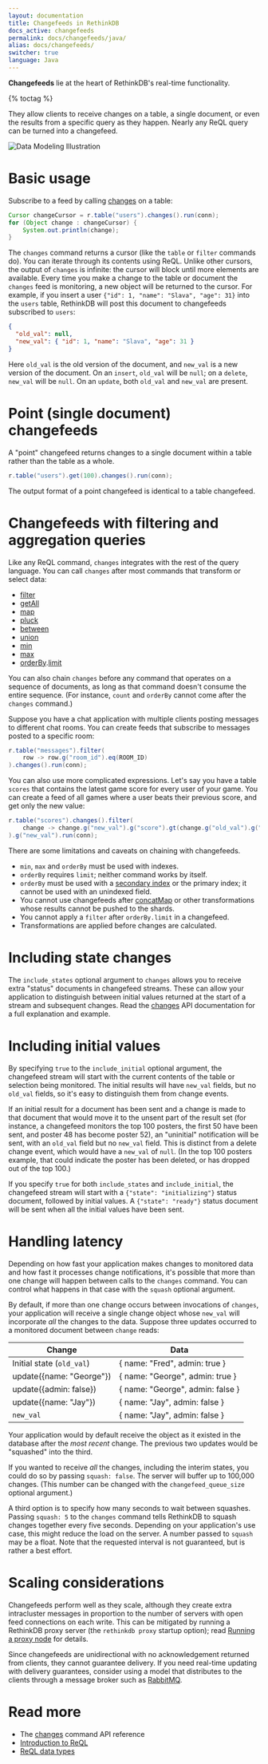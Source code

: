 ```yaml
---
layout: documentation
title: Changefeeds in RethinkDB
docs_active: changefeeds
permalink: docs/changefeeds/java/
alias: docs/changefeeds/
switcher: true
language: Java
---
```


**Changefeeds** lie at the heart of RethinkDB's real-time functionality.  

{% toctag %}

They allow clients to receive changes on a table, a single document, or even the results from a specific query as they happen. Nearly any ReQL query can be turned into a changefeed.

<img alt="Data Modeling Illustration" class="api_command_illustration"
    src="/assets/images/docs/api_illustrations/change-feeds.png" />

# Basic usage #

Subscribe to a feed by calling [changes][] on a table:

[changes]: /api/java/changes

```java
Cursor changeCursor = r.table("users").changes().run(conn);
for (Object change : changeCursor) {
    System.out.println(change);
}
```

The `changes` command returns a cursor (like the `table` or `filter` commands do). You can iterate through its contents using ReQL. Unlike other cursors, the output of `changes` is infinite: the cursor will block until more elements are available. Every time you make a change to the table or document the `changes` feed is monitoring, a new object will be returned to the cursor. For example, if you insert a user `{"id": 1, "name": "Slava", "age": 31}` into the `users` table, RethinkDB will post this document to changefeeds subscribed to `users`:

```json
{
  "old_val": null,
  "new_val": { "id": 1, "name": "Slava", "age": 31 }
}
```

Here `old_val` is the old version of the document, and `new_val` is a new version of the document. On an `insert`, `old_val` will be `null`; on a `delete`, `new_val` will be `null`. On an `update`, both  `old_val` and `new_val` are present.

# Point (single document) changefeeds #

A "point" changefeed returns changes to a single document within a table rather than the table as a whole.

```java
r.table("users").get(100).changes().run(conn);
```

The output format of a point changefeed is identical to a table changefeed.

# Changefeeds with filtering and aggregation queries #

Like any ReQL command, `changes` integrates with the rest of the query language. You can call `changes` after most commands that transform or select data:

* [filter](/api/java/filter)
* [getAll](/api/java/get_all)
* [map](/api/java/map)
* [pluck](/api/java/pluck)
* [between](/api/java/between)
* [union](/api/java/union)
* [min](/api/java/min)
* [max](/api/java/max)
* [orderBy](/api/java/order_by).[limit](/api/java/limit)

You can also chain `changes` before any command that operates on a sequence of documents, as long as that command doesn't consume the entire sequence. (For instance, `count` and `orderBy` cannot come after the `changes` command.)

Suppose you have a chat application with multiple clients posting messages to different chat rooms. You can create feeds that subscribe to messages posted to a specific room:

```java
r.table("messages").filter(
    row -> row.g("room_id").eq(ROOM_ID)
).changes().run(conn);
```

You can also use more complicated expressions. Let's say you have a table `scores` that contains the latest game score for every user of your game. You can create a feed of all games where a user beats their previous score, and get only the new value:

```java
r.table("scores").changes().filter(
    change -> change.g("new_val").g("score").gt(change.g("old_val").g("score"))
).g("new_val").run(conn);
```

There are some limitations and caveats on chaining with changefeeds.

* `min`, `max` and `orderBy` must be used with indexes.
* `orderBy` requires `limit`; neither command works by itself.
* `orderBy` must be used with a [secondary index](/docs/secondary-indexes/java) or the primary index; it cannot be used with an unindexed field.
* You cannot use changefeeds after [concatMap](/api/java/concat_map) or other transformations whose results cannot be pushed to the shards.
* You cannot apply a `filter` after `orderBy.limit` in a changefeed.
* Transformations are applied before changes are calculated.

# Including state changes #

The `include_states` optional argument to `changes` allows you to receive extra "status" documents in changefeed streams. These can allow your application to distinguish between initial values returned at the start of a stream and subsequent changes. Read the [changes][] API documentation for a full explanation and example.

# Including initial values #

By specifying `true` to the `include_initial` optional argument, the changefeed stream will start with the current contents of the table or selection being monitored. The initial results will have `new_val` fields, but no `old_val` fields, so it's easy to distinguish them from change events.

If an initial result for a document has been sent and a change is made to that document that would move it to the unsent part of the result set (for instance, a changefeed monitors the top 100 posters, the first 50 have been sent, and poster 48 has become poster 52), an "uninitial" notification will be sent, with an `old_val` field but no `new_val` field. This is distinct from a delete change event, which would have a `new_val` of `null`. (In the top 100 posters example, that could indicate the poster has been deleted, or has dropped out of the top 100.)

If you specify `true` for both `include_states` and `include_initial`, the changefeed stream will start with a `{"state": "initializing"}` status document, followed by initial values. A `{"state": "ready"}` status document will be sent when all the initial values have been sent.

# Handling latency #

Depending on how fast your application makes changes to monitored data and how fast it processes change notifications, it's possible that more than one change will happen between calls to the `changes` command. You can control what happens in that case with the `squash` optional argument.

By default, if more than one change occurs between invocations of `changes`, your application will receive a single change object whose `new_val` will incorporate *all* the changes to the data. Suppose three updates occurred to a monitored document between `change` reads:

| Change | Data |
| ----- | ------ |
| Initial state (`old_val`) |  { name: "Fred", admin: true } |
| update({name: "George"}) | { name: "George", admin: true } |
| update({admin: false}) | { name: "George", admin: false } |
| update({name: "Jay"}) | { name: "Jay", admin: false } |
| `new_val` | { name: "Jay", admin: false } |

Your application would by default receive the object as it existed in the database after the *most recent* change. The previous two updates would be "squashed" into the third.

If you wanted to receive *all* the changes, including the interim states, you could do so by passing `squash: false`. The server will buffer up to 100,000 changes. (This number can be changed with the `changefeed_queue_size` optional argument.)

A third option is to specify how many seconds to wait between squashes. Passing `squash: 5` to the `changes` command tells RethinkDB to squash changes together every five seconds. Depending on your application's use case, this might reduce the load on the server. A number passed to `squash` may be a float. Note that the requested interval is not guaranteed, but is rather a best effort.

# Scaling considerations #

Changefeeds perform well as they scale, although they create extra intracluster messages in proportion to the number of servers with open feed connections on each write. This can be mitigated by running a RethinkDB proxy server (the `rethinkdb proxy` startup option); read [Running a proxy node](/docs/sharding-and-replication/#running-a-proxy-node) for details.

Since changefeeds are unidirectional with no acknowledgement returned from clients, they cannot guarantee delivery. If you need real-time updating with delivery guarantees, consider using a model that distributes to the clients through a message broker such as [RabbitMQ][ps].

[ps]: https://www.rabbitmq.com/

# Read more #

- The [changes](/api/java/changes) command API reference
- [Introduction to ReQL](/docs/introduction-to-reql/)
- [ReQL data types](/docs/data-types/)

